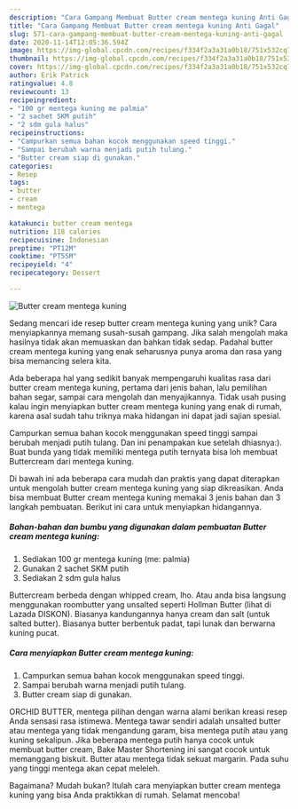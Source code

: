 ```yaml
---
description: "Cara Gampang Membuat Butter cream mentega kuning Anti Gagal"
title: "Cara Gampang Membuat Butter cream mentega kuning Anti Gagal"
slug: 571-cara-gampang-membuat-butter-cream-mentega-kuning-anti-gagal
date: 2020-11-14T12:05:36.594Z
image: https://img-global.cpcdn.com/recipes/f334f2a3a31a0b18/751x532cq70/butter-cream-mentega-kuning-foto-resep-utama.jpg
thumbnail: https://img-global.cpcdn.com/recipes/f334f2a3a31a0b18/751x532cq70/butter-cream-mentega-kuning-foto-resep-utama.jpg
cover: https://img-global.cpcdn.com/recipes/f334f2a3a31a0b18/751x532cq70/butter-cream-mentega-kuning-foto-resep-utama.jpg
author: Erik Patrick
ratingvalue: 4.8
reviewcount: 13
recipeingredient:
- "100 gr mentega kuning me palmia"
- "2 sachet SKM putih"
- "2 sdm gula halus"
recipeinstructions:
- "Campurkan semua bahan kocok menggunakan speed tinggi."
- "Sampai berubah warna menjadi putih tulang."
- "Butter cream siap di gunakan."
categories:
- Resep
tags:
- butter
- cream
- mentega

katakunci: butter cream mentega 
nutrition: 118 calories
recipecuisine: Indonesian
preptime: "PT12M"
cooktime: "PT55M"
recipeyield: "4"
recipecategory: Dessert

---
```



![Butter cream mentega kuning](https://img-global.cpcdn.com/recipes/f334f2a3a31a0b18/751x532cq70/butter-cream-mentega-kuning-foto-resep-utama.jpg)

Sedang mencari ide resep butter cream mentega kuning yang unik? Cara menyiapkannya memang susah-susah gampang. Jika salah mengolah maka hasilnya tidak akan memuaskan dan bahkan tidak sedap. Padahal butter cream mentega kuning yang enak seharusnya punya aroma dan rasa yang bisa memancing selera kita.

Ada beberapa hal yang sedikit banyak mempengaruhi kualitas rasa dari butter cream mentega kuning, pertama dari jenis bahan, lalu pemilihan bahan segar, sampai cara mengolah dan menyajikannya. Tidak usah pusing kalau ingin menyiapkan butter cream mentega kuning yang enak di rumah, karena asal sudah tahu triknya maka hidangan ini dapat jadi sajian spesial.

Campurkan semua bahan kocok menggunakan speed tinggi sampai berubah menjadi putih tulang. Dan ini penampakan kue setelah dhiasnya:). Buat bunda yang tidak memiliki mentega putih ternyata bisa loh membuat Buttercream dari mentega kuning.


Di bawah ini ada beberapa cara mudah dan praktis yang dapat diterapkan untuk mengolah butter cream mentega kuning yang siap dikreasikan. Anda bisa membuat Butter cream mentega kuning memakai 3 jenis bahan dan 3 langkah pembuatan. Berikut ini cara untuk menyiapkan hidangannya.

<!--inarticleads1-->

##### Bahan-bahan dan bumbu yang digunakan dalam pembuatan Butter cream mentega kuning:

1. Sediakan 100 gr mentega kuning (me: palmia)
1. Gunakan 2 sachet SKM putih
1. Sediakan 2 sdm gula halus


Buttercream berbeda dengan whipped cream, lho. Atau anda bisa langsung menggunakan roombutter yang unsalted seperti Hollman Butter (lihat di Lazada DISKON). Biasanya kandungannya hanya cream dan salt (untuk salted butter). Biasanya butter berbentuk padat, tapi lunak dan berwarna kuning pucat. 

<!--inarticleads2-->

##### Cara menyiapkan Butter cream mentega kuning:

1. Campurkan semua bahan kocok menggunakan speed tinggi.
1. Sampai berubah warna menjadi putih tulang.
1. Butter cream siap di gunakan.


ORCHID BUTTER, mentega pilihan dengan warna alami berikan kreasi resep Anda sensasi rasa istimewa. Mentega tawar sendiri adalah unsalted butter atau mentega yang tidak mengandung garam, bisa mentega putih atau yang kuning sekalipun. Jika beberapa mentega putih hanya cocok untuk membuat butter cream, Bake Master Shortening ini sangat cocok untuk memanggang biskuit. Butter atau mentega tidak sekuat margarin. Pada suhu yang tinggi mentega akan cepat meleleh. 

Bagaimana? Mudah bukan? Itulah cara menyiapkan butter cream mentega kuning yang bisa Anda praktikkan di rumah. Selamat mencoba!
